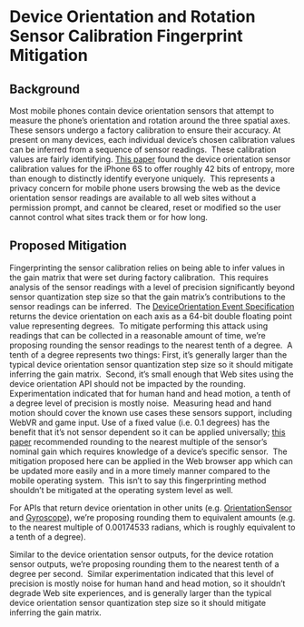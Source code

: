 # Device Orientation and Rotation Sensor Calibration Fingerprint Mitigation

## Background


Most mobile phones contain device orientation sensors that attempt to measure the phone’s orientation and rotation around the three spatial axes.  These sensors undergo a factory calibration to ensure their accuracy.  At present on many devices, each individual device’s chosen calibration values can be inferred from a sequence of sensor readings.  These calibration values are fairly identifying.  [This paper](https://www.repository.cam.ac.uk/bitstream/handle/1810/294227/405.pdf) found the device orientation sensor calibration values for the iPhone 6S to offer roughly 42 bits of entropy, more than enough to distinctly identify everyone uniquely.  This represents a privacy concern for mobile phone users browsing the web as the device orientation sensor readings are available to all web sites without a permission prompt, and cannot be cleared, reset or modified so the user cannot control what sites track them or for how long.

## Proposed Mitigation

Fingerprinting the sensor calibration relies on being able to infer values in the gain matrix that were set during factory calibration.  This requires analysis of the sensor readings with a level of precision significantly beyond sensor quantization step size so that the gain matrix’s contributions to the sensor readings can be inferred.  The [DeviceOrientation Event Specification](https://w3c.github.io/deviceorientation/) returns the device orientation on each axis as a 64-bit double floating point value representing degrees.  To mitigate performing this attack using readings that can be collected in a reasonable amount of time, we’re proposing rounding the sensor readings to the nearest tenth of a degree.  A tenth of a degree represents two things:  First, it’s generally larger than the typical device orientation sensor quantization step size so it should mitigate inferring the gain matrix.  Second, it’s small enough that Web sites using the device orientation API should not be impacted by the rounding.  Experimentation indicated that for human hand and head motion, a tenth of a degree level of precision is mostly noise.  Measuring head and hand motion should cover the known use cases these sensors support, including WebVR and game input.  Use of a fixed value (i.e. 0.1 degrees) has the benefit that it’s not sensor dependent so it can be applied universally; [this paper](https://www.repository.cam.ac.uk/bitstream/handle/1810/294227/405.pdf) recommended rounding to the nearest multiple of the sensor’s nominal gain which requires knowledge of a device’s specific sensor.  The mitigation proposed here can be applied in the Web browser app which can be updated more easily and in a more timely manner compared to the mobile operating system.  This isn’t to say this fingerprinting method shouldn’t be mitigated at the operating system level as well.


For APIs that return device orientation in other units (e.g. [OrientationSensor](https://w3c.github.io/orientation-sensor/) and [Gyroscope](https://w3c.github.io/gyroscope/)), we’re proposing rounding them to equivalent amounts (e.g. to the nearest multiple of 0.00174533 radians, which is roughly equivalent to a tenth of a degree).


Similar to the device orientation sensor outputs, for the device rotation sensor outputs, we’re proposing rounding them to the nearest tenth of a degree per second.  Similar experimentation indicated that this level of precision is mostly noise for human hand and head motion, so it shouldn’t degrade Web site experiences, and is generally larger than the typical device orientation sensor quantization step size so it should mitigate inferring the gain matrix.
